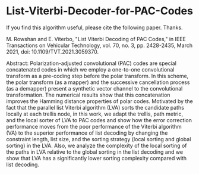 # List-Viterbi-Decoder-for-PAC-Codes
If you find this algorithm useful, please cite the following paper. Thanks.

M. Rowshan and E. Viterbo, "List Viterbi Decoding of PAC Codes," in IEEE Transactions on Vehicular Technology, vol. 70, no. 3, pp. 2428-2435, March 2021, doi: 10.1109/TVT.2021.3059370.

Abstract: Polarization-adjusted convolutional (PAC) codes are special concatenated codes in which we employ a one-to-one convolutional transform as a pre-coding step before the polar transform. In this scheme, the polar transform (as a mapper) and the successive cancellation process (as a demapper) present a synthetic vector channel to the convolutional transformation. The numerical results show that this concatenation improves the Hamming distance properties of polar codes. Motivated by the fact that the parallel list Viterbi algorithm (LVA) sorts the candidate paths locally at each trellis node, in this work, we adapt the trellis, path metric, and the local sorter of LVA to PAC codes and show how the error correction performance moves from the poor performance of the Viterbi algorithm (VA) to the superior performance of list decoding by changing the constraint length, list size, and the sorting strategy (local sorting and global sorting) in the LVA. Also, we analyze the complexity of the local sorting of the paths in LVA relative to the global sorting in the list decoding and we show that LVA has a significantly lower sorting complexity compared with list decoding.
